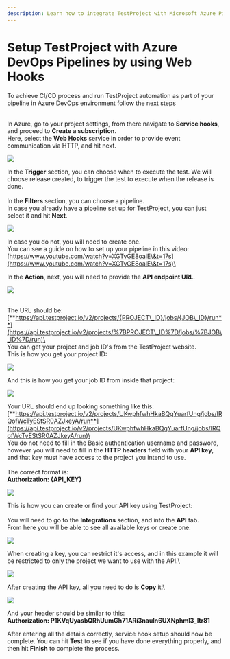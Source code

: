 ```yaml
---
description: Learn how to integrate TestProject with Microsoft Azure Pipelines.
---
```


# Setup TestProject with Azure DevOps Pipelines by using Web Hooks

To achieve CI/CD process and run TestProject automation as part of your pipeline in Azure DevOps environment follow the next steps

\
In Azure, go to your project settings, from there navigate to **Service hooks**, and proceed to **Create a subscription**.\
Here, select the **Web Hooks** service in order to provide event communication via HTTP, and hit next.

![](https://downloads.intercomcdn.com/i/o/199573910/cd07d7bd59b22d18635f418e/Untitled.png)

In the **Trigger** section, you can choose when to execute the test. We will choose release created, to trigger the test to execute when the release is done.\
\
In the **Filters** section, you can choose a pipeline.\
In case you already have a pipeline set up for TestProject, you can just select it and hit **Next**.

![](https://downloads.intercomcdn.com/i/o/199575038/967cc026c459b1a977428e95/Untitled.png)

In case you do not, you will need to create one.\
You can see a guide on how to set up your pipeline in this video:\
[https://www.youtube.com/watch?v=XGTvGE8oalE\&t=17s](https://www.youtube.com/watch?v=XGTvGE8oalE\&t=17s)\


In the **Action**, next, you will need to provide the **API endpoint URL**.

![](https://downloads.intercomcdn.com/i/o/199650631/faf105c2a0294fd5c5801d4f/Untitled.png)

\
The URL should be:\
[**https://api.testproject.io/v2/projects/{PROJECT\_ID}/jobs/{JOB\_ID}/run**](https://api.testproject.io/v2/projects/%7BPROJECT\_ID%7D/jobs/%7BJOB\_ID%7D/run)\
\
You can get your project and job ID's from the TestProject website.\
This is how you get your project ID:

![](https://downloads.intercomcdn.com/i/o/199666839/ca1abf19f78f5f59ece359cd/Untitled.png)

And this is how you get your job ID from inside that project:

![](https://downloads.intercomcdn.com/i/o/199667325/0dbf708f2fd1c7a41efa39e8/Untitled1.png)

Your URL should end up looking something like this:\
[**https://api.testproject.io/v2/projects/UKwphfwhHkaBQgYuarfUng/jobs/IRQofWcTyEStSR0AZJkeyA/run**](https://api.testproject.io/v2/projects/UKwphfwhHkaBQgYuarfUng/jobs/IRQofWcTyEStSR0AZJkeyA/run)\
\
You do not need to fill in the Basic authentication username and password, however you will need to fill in the **HTTP headers** field with your **API key**, and that key must have access to the project you intend to use.\
\
The correct format is:\
**Authorization: {API\_KEY}**

![](https://downloads.intercomcdn.com/i/o/199968503/0b9eb803b29baa1abc873809/image.png)

This is how you can create or find your API key using TestProject:\
\
You will need to go to the **Integrations** section, and into the **API** tab.\
From here you will be able to see all available keys or create one.

![](https://downloads.intercomcdn.com/i/o/199668143/59d9567eb36ba398db2ad214/Untitled1.png)

When creating a key, you can restrict it's access, and in this example it will be restricted to only the project we want to use with the API.\


![](https://downloads.intercomcdn.com/i/o/199668593/aa5c6801dd7c8a56ec35965f/image.png)

After creating the API key, all you need to do is **Copy** it:\


![](https://downloads.intercomcdn.com/i/o/199668729/ddf03788563250e0c81d3752/image.png)

And your header should be similar to this:\
**Authorization: P1KVqUyasbQRhUumGh71ARi3nauIn6UXNphml3\_Itr81**

After entering all the details correctly, service hook setup should now be complete. You can hit **Test** to see if you have done everything properly, and then hit **Finish** to complete the process.
